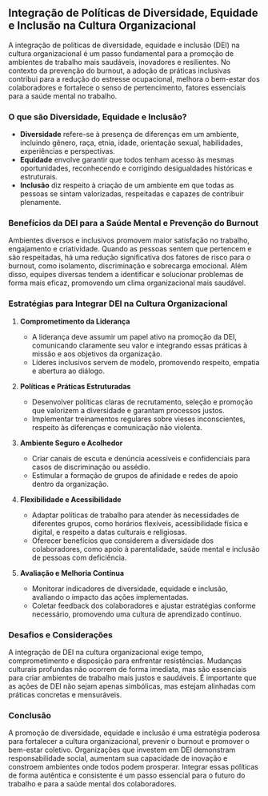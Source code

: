 
## Integração de Políticas de Diversidade, Equidade e Inclusão na Cultura Organizacional

A integração de políticas de diversidade, equidade e inclusão (DEI) na cultura organizacional é um passo fundamental para a promoção de ambientes de trabalho mais saudáveis, inovadores e resilientes. No contexto da prevenção do burnout, a adoção de práticas inclusivas contribui para a redução do estresse ocupacional, melhora o bem-estar dos colaboradores e fortalece o senso de pertencimento, fatores essenciais para a saúde mental no trabalho.

### O que são Diversidade, Equidade e Inclusão?

- **Diversidade** refere-se à presença de diferenças em um ambiente, incluindo gênero, raça, etnia, idade, orientação sexual, habilidades, experiências e perspectivas.
- **Equidade** envolve garantir que todos tenham acesso às mesmas oportunidades, reconhecendo e corrigindo desigualdades históricas e estruturais.
- **Inclusão** diz respeito à criação de um ambiente em que todas as pessoas se sintam valorizadas, respeitadas e capazes de contribuir plenamente.

### Benefícios da DEI para a Saúde Mental e Prevenção do Burnout

Ambientes diversos e inclusivos promovem maior satisfação no trabalho, engajamento e criatividade. Quando as pessoas sentem que pertencem e são respeitadas, há uma redução significativa dos fatores de risco para o burnout, como isolamento, discriminação e sobrecarga emocional. Além disso, equipes diversas tendem a identificar e solucionar problemas de forma mais eficaz, promovendo um clima organizacional mais saudável.

### Estratégias para Integrar DEI na Cultura Organizacional

1. **Comprometimento da Liderança**
   - A liderança deve assumir um papel ativo na promoção da DEI, comunicando claramente seu valor e integrando essas práticas à missão e aos objetivos da organização.
   - Líderes inclusivos servem de modelo, promovendo respeito, empatia e abertura ao diálogo.

2. **Políticas e Práticas Estruturadas**
   - Desenvolver políticas claras de recrutamento, seleção e promoção que valorizem a diversidade e garantam processos justos.
   - Implementar treinamentos regulares sobre vieses inconscientes, respeito às diferenças e comunicação não violenta.

3. **Ambiente Seguro e Acolhedor**
   - Criar canais de escuta e denúncia acessíveis e confidenciais para casos de discriminação ou assédio.
   - Estimular a formação de grupos de afinidade e redes de apoio dentro da organização.

4. **Flexibilidade e Acessibilidade**
   - Adaptar políticas de trabalho para atender às necessidades de diferentes grupos, como horários flexíveis, acessibilidade física e digital, e respeito a datas culturais e religiosas.
   - Oferecer benefícios que considerem a diversidade dos colaboradores, como apoio à parentalidade, saúde mental e inclusão de pessoas com deficiência.

5. **Avaliação e Melhoria Contínua**
   - Monitorar indicadores de diversidade, equidade e inclusão, avaliando o impacto das ações implementadas.
   - Coletar feedback dos colaboradores e ajustar estratégias conforme necessário, promovendo uma cultura de aprendizado contínuo.

### Desafios e Considerações

A integração de DEI na cultura organizacional exige tempo, comprometimento e disposição para enfrentar resistências. Mudanças culturais profundas não ocorrem de forma imediata, mas são essenciais para criar ambientes de trabalho mais justos e saudáveis. É importante que as ações de DEI não sejam apenas simbólicas, mas estejam alinhadas com práticas concretas e mensuráveis.

### Conclusão

A promoção de diversidade, equidade e inclusão é uma estratégia poderosa para fortalecer a cultura organizacional, prevenir o burnout e promover o bem-estar coletivo. Organizações que investem em DEI demonstram responsabilidade social, aumentam sua capacidade de inovação e constroem ambientes onde todos podem prosperar. Integrar essas políticas de forma autêntica e consistente é um passo essencial para o futuro do trabalho e para a saúde mental dos colaboradores.
```
